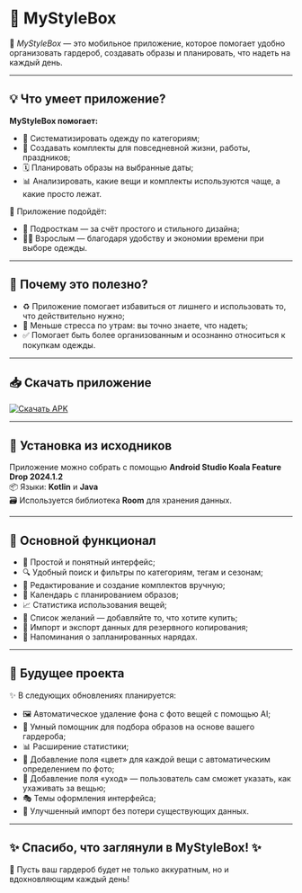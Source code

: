 # 👗 MyStyleBox

🌸 *MyStyleBox* — это мобильное приложение, которое помогает удобно организовать гардероб, создавать образы и планировать, что надеть на каждый день.  

---

## 💡 Что умеет приложение?

**MyStyleBox помогает:**
- 📂 Систематизировать одежду по категориям;
- 👚 Создавать комплекты для повседневной жизни, работы, праздников;
- 🗓 Планировать образы на выбранные даты;
- 📊 Анализировать, какие вещи и комплекты используются чаще, а какие просто лежат.

🎯 Приложение подойдёт:
- 🧒 Подросткам — за счёт простого и стильного дизайна;
- 👩‍💼 Взрослым — благодаря удобству и экономии времени при выборе одежды.

---

## 🌱 Почему это полезно?

- ♻️ Приложение помогает избавиться от лишнего и использовать то, что действительно нужно;
- 🧘 Меньше стресса по утрам: вы точно знаете, что надеть;
- ✅ Помогает быть более организованным и осознанно относиться к покупкам одежды.

---

## 📥 Скачать приложение

[![Скачать APK](https://img.shields.io/badge/📲_Скачать_APK-blue)](https://github.com/VeronikaGon/MyStyleBox/releases/download/v1.0/MyStyleBox.apk)

---

## 🚀 Установка из исходников

Приложение можно собрать с помощью **Android Studio Koala Feature Drop 2024.1.2**  
📦 Языки: **Kotlin** и **Java**  
🗃 Используется библиотека **Room** для хранения данных.

---

## 🎁 Основной функционал

- 🌟 Простой и понятный интерфейс;
- 🔍 Удобный поиск и фильтры по категориям, тегам и сезонам;
- 👗 Редактирование и создание комплектов вручную;
- 📅 Календарь с планированием образов;
- 📈 Статистика использования вещей;
- 💭 Список желаний — добавляйте то, что хотите купить;
- 💾 Импорт и экспорт данных для резервного копирования;
- 🔔 Напоминания о запланированных нарядах.

---

## 🔮 Будущее проекта

✨ В следующих обновлениях планируется:
- 🖼 Автоматическое удаление фона с фото вещей с помощью AI;
- 🤖 Умный помощник для подбора образов на основе вашего гардероба;
- 📊 Расширение статистики;
- 🎨 Добавление поля «цвет» для каждой вещи с автоматическим определением по фото;
- 🧼 Добавление поля «уход» — пользователь сам сможет указать, как ухаживать за вещью;
- 🎭 Темы оформления интерфейса;
- 🔄 Улучшенный импорт без потери существующих данных.

---

## ✨ Спасибо, что заглянули в MyStyleBox! ✨ 
👠 Пусть ваш гардероб будет не только аккуратным, но и вдохновляющим каждый день!

